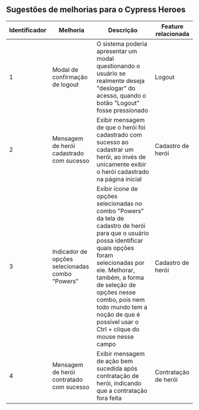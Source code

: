 ## Sugestões de melhorias para o Cypress Heroes

Identificador | Melhoria | Descrição | Feature relacionada
--------------|----------|-----------|--------------------
1 | Modal de confirmação de logout |  O sistema poderia apresentar um modal questionando o usuário se realmente deseja "deslogar" do acesso, quando o botão "Logout" fosse pressionado | Logout
2 | Mensagem de herói cadastrado com sucesso | Exibir mensagem de que o herói foi cadastrado com sucesso ao cadastrar um herói, ao invés de unicamente exibir o herói cadastrado na página inicial | Cadastro de herói
3 | Indicador de opções selecionadas combo "Powers" | Exibir ícone de opções selecionadas no combo "Powers" da tela de cadastro de herói para que o usuário possa identificar quais opções foram selecionadas por ele. Melhorar, também, a forma de seleção de opções nesse combo, pois nem todo mundo tem a noção de que é possível usar o Ctrl + clique do mouse nesse campo | Cadastro de herói
4 | Mensagem de herói contratado com sucesso | Exibir mensagem de ação bem sucedida após contratação de herói, indicando que a contratação fora feita | Contratação de herói